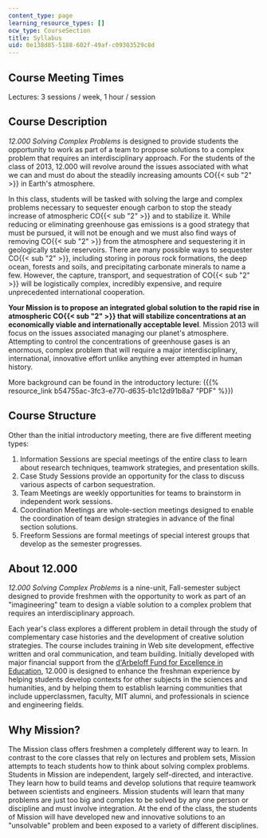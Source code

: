 ```yaml
---
content_type: page
learning_resource_types: []
ocw_type: CourseSection
title: Syllabus
uid: 0e138d85-5188-602f-49af-c09303529c8d
---
```


Course Meeting Times
--------------------

Lectures: 3 sessions / week, 1 hour / session

Course Description
------------------

_12.000 Solving Complex Problems_ is designed to provide students the opportunity to work as part of a team to propose solutions to a complex problem that requires an interdisciplinary approach. For the students of the class of 2013, 12.000 will revolve around the issues associated with what we can and must do about the steadily increasing amounts CO{{< sub "2" >}} in Earth's atmosphere.

In this class, students will be tasked with solving the large and complex problems necessary to sequester enough carbon to stop the steady increase of atmospheric CO{{< sub "2" >}} and to stabilize it. While reducing or eliminating greenhouse gas emissions is a good strategy that must be pursued, it will not be enough and we must also find ways of removing CO{{< sub "2" >}} from the atmosphere and sequestering it in geologically stable reservoirs. There are many possible ways to sequester CO{{< sub "2" >}}, including storing in porous rock formations, the deep ocean, forests and soils, and precipitating carbonate minerals to name a few. However, the capture, transport, and sequestration of CO{{< sub "2" >}} will be logistically complex, incredibly expensive, and require unprecedented international cooperation.

**Your Mission is to propose an integrated global solution to the rapid rise in atmospheric CO{{< sub "2" >}} that will stabilize concentrations at an economically viable and internationally acceptable level**. Mission 2013 will focus on the issues associated managing our planet's atmosphere. Attempting to control the concentrations of greenhouse gases is an enormous, complex problem that will require a major interdisciplinary, international, innovative effort unlike anything ever attempted in human history.

More background can be found in the introductory lecture: ({{% resource_link b54755ac-3fc3-e770-d635-b1c12d91b8a7 "PDF" %}})

Course Structure
----------------

Other than the initial introductory meeting, there are five different meeting types:

1.  Information Sessions are special meetings of the entire class to learn about research techniques, teamwork strategies, and presentation skills.
2.  Case Study Sessions provide an opportunity for the class to discuss various aspects of carbon sequestration.
3.  Team Meetings are weekly opportunities for teams to brainstorm in independent work sessions.
4.  Coordination Meetings are whole-section meetings designed to enable the coordination of team design strategies in advance of the final section solutions.
5.  Freeform Sessions are formal meetings of special interest groups that develop as the semester progresses.

About 12.000
------------

_12.000 Solving Complex Problems_ is a nine-unit, Fall-semester subject designed to provide freshmen with the opportunity to work as part of an "imagineering" team to design a viable solution to a complex problem that requires an interdisciplinary approach.

Each year's class explores a different problem in detail through the study of complementary case histories and the development of creative solution strategies. The course includes training in Web site development, effective written and oral communication, and team building. Initially developed with major financial support from the [d'Arbeloff Fund for Excellence in Education](http://web.mit.edu/darbeloff/), 12.000 is designed to enhance the freshman experience by helping students develop contexts for other subjects in the sciences and humanities, and by helping them to establish learning communities that include upperclassmen, faculty, MIT alumni, and professionals in science and engineering fields.

Why Mission?
------------

The Mission class offers freshmen a completely different way to learn. In contrast to the core classes that rely on lectures and problem sets, Mission attempts to teach students how to think about solving complex problems. Students in Mission are independent, largely self-directed, and interactive. They learn how to build teams and develop solutions that require teamwork between scientists and engineers. Mission students will learn that many problems are just too big and complex to be solved by any one person or discipline and must involve integration. At the end of the class, the students of Mission will have developed new and innovative solutions to an "unsolvable" problem and been exposed to a variety of different disciplines.